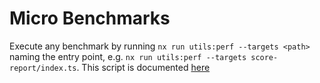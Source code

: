# Micro Benchmarks

Execute any benchmark by running `nx run utils:perf --targets <path>` naming the entry point, e.g. `nx run utils:perf --targets score-report/index.ts`.
This script is documented [here](../../../tools/benchmark/docs/README.md)
